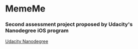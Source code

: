 # MemeMe

### Second assessment project proposed by Udacity's Nanodegree iOS program
[Udacity Nanodegree](https://www.udacity.com/nanodegree)
